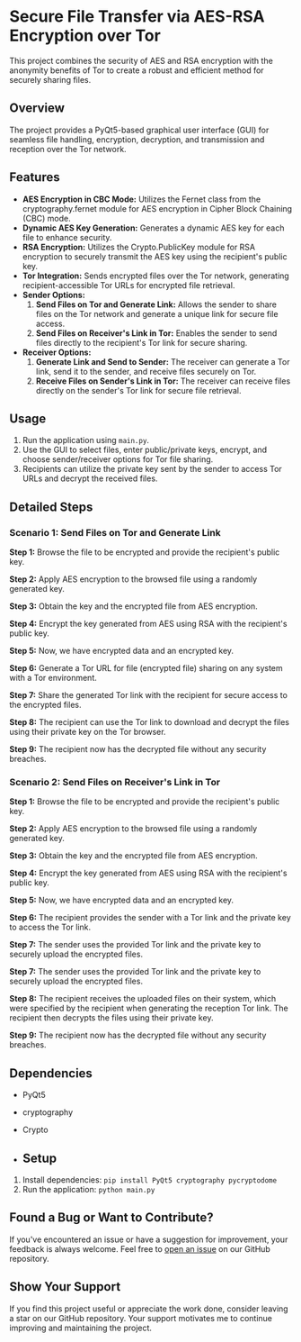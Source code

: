 # Secure File Transfer via AES-RSA Encryption over Tor
This project combines the security of AES and RSA encryption with the anonymity benefits of Tor to create a robust and efficient method for securely sharing files.

## Overview
The project provides a PyQt5-based graphical user interface (GUI) for seamless file handling, encryption, decryption, and transmission and reception over the Tor network.


## Features

- **AES Encryption in CBC Mode:** Utilizes the Fernet class from the cryptography.fernet module for AES encryption in Cipher Block Chaining (CBC) mode.
- **Dynamic AES Key Generation:** Generates a dynamic AES key for each file to enhance security.
- **RSA Encryption:** Utilizes the Crypto.PublicKey module for RSA encryption to securely transmit the AES key using the recipient's public key.
- **Tor Integration:** Sends encrypted files over the Tor network, generating recipient-accessible Tor URLs for encrypted file retrieval.
- **Sender Options:**
  1. **Send Files on Tor and Generate Link:** Allows the sender to share files on the Tor network and generate a unique link for secure file access.
  2. **Send Files on Receiver's Link in Tor:** Enables the sender to send files directly to the recipient's Tor link for secure sharing.
- **Receiver Options:**
  1. **Generate Link and Send to Sender:** The receiver can generate a Tor link, send it to the sender, and receive files securely on Tor.
  2. **Receive Files on Sender's Link in Tor:** The receiver can receive files directly on the sender's Tor link for secure file retrieval.


## Usage
1. Run the application using `main.py`.
2. Use the GUI to select files, enter public/private keys, encrypt, and choose sender/receiver options for Tor file sharing.
3. Recipients can utilize the private key sent by the sender to access Tor URLs and decrypt the received files.


## Detailed Steps

### Scenario 1: Send Files on Tor and Generate Link

**Step 1:** Browse the file to be encrypted and provide the recipient's public key.

**Step 2:** Apply AES encryption to the browsed file using a randomly generated key.

**Step 3:** Obtain the key and the encrypted file from AES encryption.

**Step 4:** Encrypt the key generated from AES using RSA with the recipient's public key.

**Step 5:** Now, we have encrypted data and an encrypted key.

**Step 6:** Generate a Tor URL for file (encrypted file) sharing on any system with a Tor environment.

**Step 7:** Share the generated Tor link with the recipient for secure access to the encrypted files.

**Step 8:** The recipient can use the Tor link to download and decrypt the files using their private key on the Tor browser.

**Step 9:** The recipient now has the decrypted file without any security breaches.


### Scenario 2: Send Files on Receiver's Link in Tor

**Step 1:** Browse the file to be encrypted and provide the recipient's public key.

**Step 2:** Apply AES encryption to the browsed file using a randomly generated key.

**Step 3:** Obtain the key and the encrypted file from AES encryption.

**Step 4:** Encrypt the key generated from AES using RSA with the recipient's public key.

**Step 5:** Now, we have encrypted data and an encrypted key.

**Step 6:** The recipient provides the sender with a Tor link and the private key to access the Tor link.

**Step 7:** The sender uses the provided Tor link and the private key to securely upload the encrypted files.

**Step 7:** The sender uses the provided Tor link and the private key to securely upload the encrypted files.

**Step 8:** The recipient receives the uploaded files on their system, which were specified by the recipient when generating the reception Tor link. The recipient then decrypts the files using their private key.

**Step 9:** The recipient now has the decrypted file without any security breaches.


## Dependencies
- PyQt5
- cryptography
- Crypto

- ## Setup

1. Install dependencies: `pip install PyQt5 cryptography pycryptodome`
2. Run the application: `python main.py`

## Found a Bug or Want to Contribute?

If you've encountered an issue or have a suggestion for improvement, your feedback is always welcome. Feel free to [open an issue](https://github.com/pratikmpp22/AES-Encrypted-File-Transfer-over-Tor/issues
) on our GitHub repository.

## Show Your Support

If you find this project useful or appreciate the work done, consider leaving a star on our GitHub repository. Your support motivates me to continue improving and maintaining the project.


